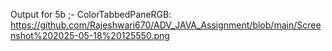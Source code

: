 Output for 5b ;- ColorTabbedPaneRGB: https://github.com/Rajeshwari670/ADV_JAVA_Assignment/blob/main/Screenshot%202025-05-18%20125550.png


